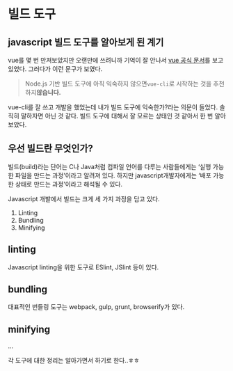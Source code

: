 # 빌드 도구
## javascript 빌드 도구를 알아보게 된 계기
vue를 몇 번 만져보았지만 오랜만에 쓰려니까 기억이 잘 안나서 [vue 공식 문서](https://kr.vuejs.org/v2/guide/)를 보고 있었다. 그러다가 이런 문구가 보였다.

> Node.js 기반 빌드 도구에 아직 익숙하지 않으면`vue-cli`로 시작하는 것을 추천하지**않습니다.**

vue-cli를 잘 쓰고 개발을 했었는데 내가 빌드 도구에 익숙한가?라는 의문이 들었다. 솔직히 말하자면 아닌 것 같다. 빌드 도구에 대해서 잘 모르는 상태인 것 같아서 한 번 알아보았다.

## 우선 빌드란 무엇인가?
빌드(build)라는 단어는 C나 Java처럼 컴파일 언어를 다루는 사람들에게는 ‘실행 가능한 파일을 만드는 과정’이라고 알려져 있다. 하지만 javascript개발자에게는 ‘배포 가능한 상태로 만드는 과정’이라고 해석될 수 있다.

Javascript 개발에서 빌드는 크게 세 가지 과정을 담고 있다.
1. Linting
2. Bundling
3. Minifying

## linting
Javascript linting을 위한 도구로 ESlint, JSlint 등이 있다.

## bundling
대표적인 번들링 도구는 webpack, gulp, grunt, browserify가 있다.

## minifying
…

각 도구에 대한 정리는 알아가면서 하기로 한다..ㅎㅎ
